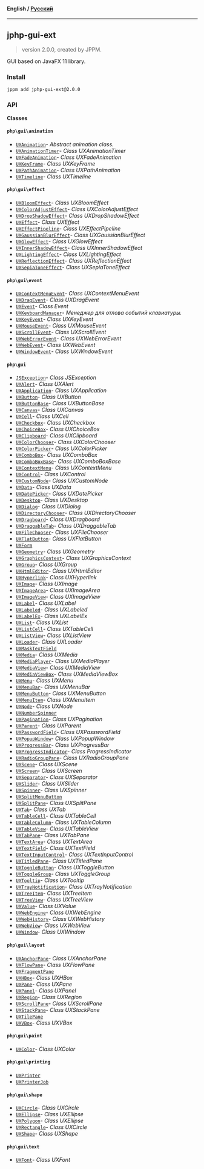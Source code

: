 #### **English** / [Русский](README.ru.md)

---

## jphp-gui-ext
> version 2.0.0, created by JPPM.

GUI based on JavaFX 11 library.

### Install
```
jppm add jphp-gui-ext@2.0.0
```

### API
**Classes**

#### `php\gui\animation`

- [`UXAnimation`](https://github.com/jphp-compiler/jphp/blob/master/exts/jphp-gui-ext/api-docs/classes/php/gui/animation/UXAnimation.md)- _Abstract animation class._
- [`UXAnimationTimer`](https://github.com/jphp-compiler/jphp/blob/master/exts/jphp-gui-ext/api-docs/classes/php/gui/animation/UXAnimationTimer.md)- _Class UXAnimationTimer_
- [`UXFadeAnimation`](https://github.com/jphp-compiler/jphp/blob/master/exts/jphp-gui-ext/api-docs/classes/php/gui/animation/UXFadeAnimation.md)- _Class UXFadeAnimation_
- [`UXKeyFrame`](https://github.com/jphp-compiler/jphp/blob/master/exts/jphp-gui-ext/api-docs/classes/php/gui/animation/UXKeyFrame.md)- _Class UXKeyFrame_
- [`UXPathAnimation`](https://github.com/jphp-compiler/jphp/blob/master/exts/jphp-gui-ext/api-docs/classes/php/gui/animation/UXPathAnimation.md)- _Class UXPathAnimation_
- [`UXTimeline`](https://github.com/jphp-compiler/jphp/blob/master/exts/jphp-gui-ext/api-docs/classes/php/gui/animation/UXTimeline.md)- _Class UXTimeline_

#### `php\gui\effect`

- [`UXBloomEffect`](https://github.com/jphp-compiler/jphp/blob/master/exts/jphp-gui-ext/api-docs/classes/php/gui/effect/UXBloomEffect.md)- _Class UXBloomEffect_
- [`UXColorAdjustEffect`](https://github.com/jphp-compiler/jphp/blob/master/exts/jphp-gui-ext/api-docs/classes/php/gui/effect/UXColorAdjustEffect.md)- _Class UXColorAdjustEffect_
- [`UXDropShadowEffect`](https://github.com/jphp-compiler/jphp/blob/master/exts/jphp-gui-ext/api-docs/classes/php/gui/effect/UXDropShadowEffect.md)- _Class UXDropShadowEffect_
- [`UXEffect`](https://github.com/jphp-compiler/jphp/blob/master/exts/jphp-gui-ext/api-docs/classes/php/gui/effect/UXEffect.md)- _Class UXEffect_
- [`UXEffectPipeline`](https://github.com/jphp-compiler/jphp/blob/master/exts/jphp-gui-ext/api-docs/classes/php/gui/effect/UXEffectPipeline.md)- _Class UXEffectPipeline_
- [`UXGaussianBlurEffect`](https://github.com/jphp-compiler/jphp/blob/master/exts/jphp-gui-ext/api-docs/classes/php/gui/effect/UXGaussianBlurEffect.md)- _Class UXGaussianBlurEffect_
- [`UXGlowEffect`](https://github.com/jphp-compiler/jphp/blob/master/exts/jphp-gui-ext/api-docs/classes/php/gui/effect/UXGlowEffect.md)- _Class UXGlowEffect_
- [`UXInnerShadowEffect`](https://github.com/jphp-compiler/jphp/blob/master/exts/jphp-gui-ext/api-docs/classes/php/gui/effect/UXInnerShadowEffect.md)- _Class UXInnerShadowEffect_
- [`UXLightingEffect`](https://github.com/jphp-compiler/jphp/blob/master/exts/jphp-gui-ext/api-docs/classes/php/gui/effect/UXLightingEffect.md)- _Class UXLightingEffect_
- [`UXReflectionEffect`](https://github.com/jphp-compiler/jphp/blob/master/exts/jphp-gui-ext/api-docs/classes/php/gui/effect/UXReflectionEffect.md)- _Class UXReflectionEffect_
- [`UXSepiaToneEffect`](https://github.com/jphp-compiler/jphp/blob/master/exts/jphp-gui-ext/api-docs/classes/php/gui/effect/UXSepiaToneEffect.md)- _Class UXSepiaToneEffect_

#### `php\gui\event`

- [`UXContextMenuEvent`](https://github.com/jphp-compiler/jphp/blob/master/exts/jphp-gui-ext/api-docs/classes/php/gui/event/UXContextMenuEvent.md)- _Class UXContextMenuEvent_
- [`UXDragEvent`](https://github.com/jphp-compiler/jphp/blob/master/exts/jphp-gui-ext/api-docs/classes/php/gui/event/UXDragEvent.md)- _Class UXDragEvent_
- [`UXEvent`](https://github.com/jphp-compiler/jphp/blob/master/exts/jphp-gui-ext/api-docs/classes/php/gui/event/UXEvent.md)- _Class Event_
- [`UXKeyboardManager`](https://github.com/jphp-compiler/jphp/blob/master/exts/jphp-gui-ext/api-docs/classes/php/gui/event/UXKeyboardManager.md)- _Менеджер для отлова событий клавиатуры._
- [`UXKeyEvent`](https://github.com/jphp-compiler/jphp/blob/master/exts/jphp-gui-ext/api-docs/classes/php/gui/event/UXKeyEvent.md)- _Class UXKeyEvent_
- [`UXMouseEvent`](https://github.com/jphp-compiler/jphp/blob/master/exts/jphp-gui-ext/api-docs/classes/php/gui/event/UXMouseEvent.md)- _Class UXMouseEvent_
- [`UXScrollEvent`](https://github.com/jphp-compiler/jphp/blob/master/exts/jphp-gui-ext/api-docs/classes/php/gui/event/UXScrollEvent.md)- _Class UXScrollEvent_
- [`UXWebErrorEvent`](https://github.com/jphp-compiler/jphp/blob/master/exts/jphp-gui-ext/api-docs/classes/php/gui/event/UXWebErrorEvent.md)- _Class UXWebErrorEvent_
- [`UXWebEvent`](https://github.com/jphp-compiler/jphp/blob/master/exts/jphp-gui-ext/api-docs/classes/php/gui/event/UXWebEvent.md)- _Class UXWebEvent_
- [`UXWindowEvent`](https://github.com/jphp-compiler/jphp/blob/master/exts/jphp-gui-ext/api-docs/classes/php/gui/event/UXWindowEvent.md)- _Class UXWindowEvent_

#### `php\gui`

- [`JSException`](https://github.com/jphp-compiler/jphp/blob/master/exts/jphp-gui-ext/api-docs/classes/php/gui/JSException.md)- _Class JSException_
- [`UXAlert`](https://github.com/jphp-compiler/jphp/blob/master/exts/jphp-gui-ext/api-docs/classes/php/gui/UXAlert.md)- _Class UXAlert_
- [`UXApplication`](https://github.com/jphp-compiler/jphp/blob/master/exts/jphp-gui-ext/api-docs/classes/php/gui/UXApplication.md)- _Class UXApplication_
- [`UXButton`](https://github.com/jphp-compiler/jphp/blob/master/exts/jphp-gui-ext/api-docs/classes/php/gui/UXButton.md)- _Class UXButton_
- [`UXButtonBase`](https://github.com/jphp-compiler/jphp/blob/master/exts/jphp-gui-ext/api-docs/classes/php/gui/UXButtonBase.md)- _Class UXButtonBase_
- [`UXCanvas`](https://github.com/jphp-compiler/jphp/blob/master/exts/jphp-gui-ext/api-docs/classes/php/gui/UXCanvas.md)- _Class UXCanvas_
- [`UXCell`](https://github.com/jphp-compiler/jphp/blob/master/exts/jphp-gui-ext/api-docs/classes/php/gui/UXCell.md)- _Class UXCell_
- [`UXCheckbox`](https://github.com/jphp-compiler/jphp/blob/master/exts/jphp-gui-ext/api-docs/classes/php/gui/UXCheckbox.md)- _Class UXCheckbox_
- [`UXChoiceBox`](https://github.com/jphp-compiler/jphp/blob/master/exts/jphp-gui-ext/api-docs/classes/php/gui/UXChoiceBox.md)- _Class UXChoiceBox_
- [`UXClipboard`](https://github.com/jphp-compiler/jphp/blob/master/exts/jphp-gui-ext/api-docs/classes/php/gui/UXClipboard.md)- _Class UXClipboard_
- [`UXColorChooser`](https://github.com/jphp-compiler/jphp/blob/master/exts/jphp-gui-ext/api-docs/classes/php/gui/UXColorChooser.md)- _Class UXColorChooser_
- [`UXColorPicker`](https://github.com/jphp-compiler/jphp/blob/master/exts/jphp-gui-ext/api-docs/classes/php/gui/UXColorPicker.md)- _Class UXColorPicker_
- [`UXComboBox`](https://github.com/jphp-compiler/jphp/blob/master/exts/jphp-gui-ext/api-docs/classes/php/gui/UXComboBox.md)- _Class UXComboBox_
- [`UXComboBoxBase`](https://github.com/jphp-compiler/jphp/blob/master/exts/jphp-gui-ext/api-docs/classes/php/gui/UXComboBoxBase.md)- _Class UXComboBoxBase_
- [`UXContextMenu`](https://github.com/jphp-compiler/jphp/blob/master/exts/jphp-gui-ext/api-docs/classes/php/gui/UXContextMenu.md)- _Class UXContextMenu_
- [`UXControl`](https://github.com/jphp-compiler/jphp/blob/master/exts/jphp-gui-ext/api-docs/classes/php/gui/UXControl.md)- _Class UXControl_
- [`UXCustomNode`](https://github.com/jphp-compiler/jphp/blob/master/exts/jphp-gui-ext/api-docs/classes/php/gui/UXCustomNode.md)- _Class UXCustomNode_
- [`UXData`](https://github.com/jphp-compiler/jphp/blob/master/exts/jphp-gui-ext/api-docs/classes/php/gui/UXData.md)- _Class UXData_
- [`UXDatePicker`](https://github.com/jphp-compiler/jphp/blob/master/exts/jphp-gui-ext/api-docs/classes/php/gui/UXDatePicker.md)- _Class UXDatePicker_
- [`UXDesktop`](https://github.com/jphp-compiler/jphp/blob/master/exts/jphp-gui-ext/api-docs/classes/php/gui/UXDesktop.md)- _Class UXDesktop_
- [`UXDialog`](https://github.com/jphp-compiler/jphp/blob/master/exts/jphp-gui-ext/api-docs/classes/php/gui/UXDialog.md)- _Class UXDialog_
- [`UXDirectoryChooser`](https://github.com/jphp-compiler/jphp/blob/master/exts/jphp-gui-ext/api-docs/classes/php/gui/UXDirectoryChooser.md)- _Class UXDirectoryChooser_
- [`UXDragboard`](https://github.com/jphp-compiler/jphp/blob/master/exts/jphp-gui-ext/api-docs/classes/php/gui/UXDragboard.md)- _Class UXDragboard_
- [`UXDraggableTab`](https://github.com/jphp-compiler/jphp/blob/master/exts/jphp-gui-ext/api-docs/classes/php/gui/UXDraggableTab.md)- _Class UXDraggableTab_
- [`UXFileChooser`](https://github.com/jphp-compiler/jphp/blob/master/exts/jphp-gui-ext/api-docs/classes/php/gui/UXFileChooser.md)- _Class UXFileChooser_
- [`UXFlatButton`](https://github.com/jphp-compiler/jphp/blob/master/exts/jphp-gui-ext/api-docs/classes/php/gui/UXFlatButton.md)- _Class UXFlatButton_
- [`UXForm`](https://github.com/jphp-compiler/jphp/blob/master/exts/jphp-gui-ext/api-docs/classes/php/gui/UXForm.md)
- [`UXGeometry`](https://github.com/jphp-compiler/jphp/blob/master/exts/jphp-gui-ext/api-docs/classes/php/gui/UXGeometry.md)- _Class UXGeometry_
- [`UXGraphicsContext`](https://github.com/jphp-compiler/jphp/blob/master/exts/jphp-gui-ext/api-docs/classes/php/gui/UXGraphicsContext.md)- _Class UXGraphicsContext_
- [`UXGroup`](https://github.com/jphp-compiler/jphp/blob/master/exts/jphp-gui-ext/api-docs/classes/php/gui/UXGroup.md)- _Class UXGroup_
- [`UXHtmlEditor`](https://github.com/jphp-compiler/jphp/blob/master/exts/jphp-gui-ext/api-docs/classes/php/gui/UXHtmlEditor.md)- _Class UXHtmlEditor_
- [`UXHyperlink`](https://github.com/jphp-compiler/jphp/blob/master/exts/jphp-gui-ext/api-docs/classes/php/gui/UXHyperlink.md)- _Class UXHyperlink_
- [`UXImage`](https://github.com/jphp-compiler/jphp/blob/master/exts/jphp-gui-ext/api-docs/classes/php/gui/UXImage.md)- _Class UXImage_
- [`UXImageArea`](https://github.com/jphp-compiler/jphp/blob/master/exts/jphp-gui-ext/api-docs/classes/php/gui/UXImageArea.md)- _Class UXImageArea_
- [`UXImageView`](https://github.com/jphp-compiler/jphp/blob/master/exts/jphp-gui-ext/api-docs/classes/php/gui/UXImageView.md)- _Class UXImageView_
- [`UXLabel`](https://github.com/jphp-compiler/jphp/blob/master/exts/jphp-gui-ext/api-docs/classes/php/gui/UXLabel.md)- _Class UXLabel_
- [`UXLabeled`](https://github.com/jphp-compiler/jphp/blob/master/exts/jphp-gui-ext/api-docs/classes/php/gui/UXLabeled.md)- _Class UXLabeled_
- [`UXLabelEx`](https://github.com/jphp-compiler/jphp/blob/master/exts/jphp-gui-ext/api-docs/classes/php/gui/UXLabelEx.md)- _Class UXLabelEx_
- [`UXList`](https://github.com/jphp-compiler/jphp/blob/master/exts/jphp-gui-ext/api-docs/classes/php/gui/UXList.md)- _Class UXList_
- [`UXListCell`](https://github.com/jphp-compiler/jphp/blob/master/exts/jphp-gui-ext/api-docs/classes/php/gui/UXListCell.md)- _Class UXTableCell_
- [`UXListView`](https://github.com/jphp-compiler/jphp/blob/master/exts/jphp-gui-ext/api-docs/classes/php/gui/UXListView.md)- _Class UXListView_
- [`UXLoader`](https://github.com/jphp-compiler/jphp/blob/master/exts/jphp-gui-ext/api-docs/classes/php/gui/UXLoader.md)- _Class UXLoader_
- [`UXMaskTextField`](https://github.com/jphp-compiler/jphp/blob/master/exts/jphp-gui-ext/api-docs/classes/php/gui/UXMaskTextField.md)
- [`UXMedia`](https://github.com/jphp-compiler/jphp/blob/master/exts/jphp-gui-ext/api-docs/classes/php/gui/UXMedia.md)- _Class UXMedia_
- [`UXMediaPlayer`](https://github.com/jphp-compiler/jphp/blob/master/exts/jphp-gui-ext/api-docs/classes/php/gui/UXMediaPlayer.md)- _Class UXMediaPlayer_
- [`UXMediaView`](https://github.com/jphp-compiler/jphp/blob/master/exts/jphp-gui-ext/api-docs/classes/php/gui/UXMediaView.md)- _Class UXMediaView_
- [`UXMediaViewBox`](https://github.com/jphp-compiler/jphp/blob/master/exts/jphp-gui-ext/api-docs/classes/php/gui/UXMediaViewBox.md)- _Class UXMediaViewBox_
- [`UXMenu`](https://github.com/jphp-compiler/jphp/blob/master/exts/jphp-gui-ext/api-docs/classes/php/gui/UXMenu.md)- _Class UXMenu_
- [`UXMenuBar`](https://github.com/jphp-compiler/jphp/blob/master/exts/jphp-gui-ext/api-docs/classes/php/gui/UXMenuBar.md)- _Class UXMenuBar_
- [`UXMenuButton`](https://github.com/jphp-compiler/jphp/blob/master/exts/jphp-gui-ext/api-docs/classes/php/gui/UXMenuButton.md)- _Class UXMenuButton_
- [`UXMenuItem`](https://github.com/jphp-compiler/jphp/blob/master/exts/jphp-gui-ext/api-docs/classes/php/gui/UXMenuItem.md)- _Class UXMenuItem_
- [`UXNode`](https://github.com/jphp-compiler/jphp/blob/master/exts/jphp-gui-ext/api-docs/classes/php/gui/UXNode.md)- _Class UXNode_
- [`UXNumberSpinner`](https://github.com/jphp-compiler/jphp/blob/master/exts/jphp-gui-ext/api-docs/classes/php/gui/UXNumberSpinner.md)
- [`UXPagination`](https://github.com/jphp-compiler/jphp/blob/master/exts/jphp-gui-ext/api-docs/classes/php/gui/UXPagination.md)- _Class UXPagination_
- [`UXParent`](https://github.com/jphp-compiler/jphp/blob/master/exts/jphp-gui-ext/api-docs/classes/php/gui/UXParent.md)- _Class UXParent_
- [`UXPasswordField`](https://github.com/jphp-compiler/jphp/blob/master/exts/jphp-gui-ext/api-docs/classes/php/gui/UXPasswordField.md)- _Class UXPasswordField_
- [`UXPopupWindow`](https://github.com/jphp-compiler/jphp/blob/master/exts/jphp-gui-ext/api-docs/classes/php/gui/UXPopupWindow.md)- _Class UXPopupWindow_
- [`UXProgressBar`](https://github.com/jphp-compiler/jphp/blob/master/exts/jphp-gui-ext/api-docs/classes/php/gui/UXProgressBar.md)- _Class UXProgressBar_
- [`UXProgressIndicator`](https://github.com/jphp-compiler/jphp/blob/master/exts/jphp-gui-ext/api-docs/classes/php/gui/UXProgressIndicator.md)- _Class ProgressIndicator_
- [`UXRadioGroupPane`](https://github.com/jphp-compiler/jphp/blob/master/exts/jphp-gui-ext/api-docs/classes/php/gui/UXRadioGroupPane.md)- _Class UXRadioGroupPane_
- [`UXScene`](https://github.com/jphp-compiler/jphp/blob/master/exts/jphp-gui-ext/api-docs/classes/php/gui/UXScene.md)- _Class UXScene_
- [`UXScreen`](https://github.com/jphp-compiler/jphp/blob/master/exts/jphp-gui-ext/api-docs/classes/php/gui/UXScreen.md)- _Class UXScreen_
- [`UXSeparator`](https://github.com/jphp-compiler/jphp/blob/master/exts/jphp-gui-ext/api-docs/classes/php/gui/UXSeparator.md)- _Class UXSeparator_
- [`UXSlider`](https://github.com/jphp-compiler/jphp/blob/master/exts/jphp-gui-ext/api-docs/classes/php/gui/UXSlider.md)- _Class UXSlider_
- [`UXSpinner`](https://github.com/jphp-compiler/jphp/blob/master/exts/jphp-gui-ext/api-docs/classes/php/gui/UXSpinner.md)- _Class UXSpinner_
- [`UXSplitMenuButton`](https://github.com/jphp-compiler/jphp/blob/master/exts/jphp-gui-ext/api-docs/classes/php/gui/UXSplitMenuButton.md)
- [`UXSplitPane`](https://github.com/jphp-compiler/jphp/blob/master/exts/jphp-gui-ext/api-docs/classes/php/gui/UXSplitPane.md)- _Class UXSplitPane_
- [`UXTab`](https://github.com/jphp-compiler/jphp/blob/master/exts/jphp-gui-ext/api-docs/classes/php/gui/UXTab.md)- _Class UXTab_
- [`UXTableCell`](https://github.com/jphp-compiler/jphp/blob/master/exts/jphp-gui-ext/api-docs/classes/php/gui/UXTableCell.md)- _Class UXTableCell_
- [`UXTableColumn`](https://github.com/jphp-compiler/jphp/blob/master/exts/jphp-gui-ext/api-docs/classes/php/gui/UXTableColumn.md)- _Class UXTableColumn_
- [`UXTableView`](https://github.com/jphp-compiler/jphp/blob/master/exts/jphp-gui-ext/api-docs/classes/php/gui/UXTableView.md)- _Class UXTableView_
- [`UXTabPane`](https://github.com/jphp-compiler/jphp/blob/master/exts/jphp-gui-ext/api-docs/classes/php/gui/UXTabPane.md)- _Class UXTabPane_
- [`UXTextArea`](https://github.com/jphp-compiler/jphp/blob/master/exts/jphp-gui-ext/api-docs/classes/php/gui/UXTextArea.md)- _Class UXTextArea_
- [`UXTextField`](https://github.com/jphp-compiler/jphp/blob/master/exts/jphp-gui-ext/api-docs/classes/php/gui/UXTextField.md)- _Class UXTextField_
- [`UXTextInputControl`](https://github.com/jphp-compiler/jphp/blob/master/exts/jphp-gui-ext/api-docs/classes/php/gui/UXTextInputControl.md)- _Class UXTextInputControl_
- [`UXTitledPane`](https://github.com/jphp-compiler/jphp/blob/master/exts/jphp-gui-ext/api-docs/classes/php/gui/UXTitledPane.md)- _Class UXTitledPane_
- [`UXToggleButton`](https://github.com/jphp-compiler/jphp/blob/master/exts/jphp-gui-ext/api-docs/classes/php/gui/UXToggleButton.md)- _Class UXToggleButton_
- [`UXToggleGroup`](https://github.com/jphp-compiler/jphp/blob/master/exts/jphp-gui-ext/api-docs/classes/php/gui/UXToggleGroup.md)- _Class UXToggleGroup_
- [`UXTooltip`](https://github.com/jphp-compiler/jphp/blob/master/exts/jphp-gui-ext/api-docs/classes/php/gui/UXTooltip.md)- _Class UXTooltip_
- [`UXTrayNotification`](https://github.com/jphp-compiler/jphp/blob/master/exts/jphp-gui-ext/api-docs/classes/php/gui/UXTrayNotification.md)- _Class UXTrayNotification_
- [`UXTreeItem`](https://github.com/jphp-compiler/jphp/blob/master/exts/jphp-gui-ext/api-docs/classes/php/gui/UXTreeItem.md)- _Class UXTreeItem_
- [`UXTreeView`](https://github.com/jphp-compiler/jphp/blob/master/exts/jphp-gui-ext/api-docs/classes/php/gui/UXTreeView.md)- _Class UXTreeView_
- [`UXValue`](https://github.com/jphp-compiler/jphp/blob/master/exts/jphp-gui-ext/api-docs/classes/php/gui/UXValue.md)- _Class UXValue_
- [`UXWebEngine`](https://github.com/jphp-compiler/jphp/blob/master/exts/jphp-gui-ext/api-docs/classes/php/gui/UXWebEngine.md)- _Class UXWebEngine_
- [`UXWebHistory`](https://github.com/jphp-compiler/jphp/blob/master/exts/jphp-gui-ext/api-docs/classes/php/gui/UXWebHistory.md)- _Class UXWebHistory_
- [`UXWebView`](https://github.com/jphp-compiler/jphp/blob/master/exts/jphp-gui-ext/api-docs/classes/php/gui/UXWebView.md)- _Class UXWebView_
- [`UXWindow`](https://github.com/jphp-compiler/jphp/blob/master/exts/jphp-gui-ext/api-docs/classes/php/gui/UXWindow.md)- _Class UXWindow_

#### `php\gui\layout`

- [`UXAnchorPane`](https://github.com/jphp-compiler/jphp/blob/master/exts/jphp-gui-ext/api-docs/classes/php/gui/layout/UXAnchorPane.md)- _Class UXAnchorPane_
- [`UXFlowPane`](https://github.com/jphp-compiler/jphp/blob/master/exts/jphp-gui-ext/api-docs/classes/php/gui/layout/UXFlowPane.md)- _Class UXFlowPane_
- [`UXFragmentPane`](https://github.com/jphp-compiler/jphp/blob/master/exts/jphp-gui-ext/api-docs/classes/php/gui/layout/UXFragmentPane.md)
- [`UXHBox`](https://github.com/jphp-compiler/jphp/blob/master/exts/jphp-gui-ext/api-docs/classes/php/gui/layout/UXHBox.md)- _Class UXHBox_
- [`UXPane`](https://github.com/jphp-compiler/jphp/blob/master/exts/jphp-gui-ext/api-docs/classes/php/gui/layout/UXPane.md)- _Class UXPane_
- [`UXPanel`](https://github.com/jphp-compiler/jphp/blob/master/exts/jphp-gui-ext/api-docs/classes/php/gui/layout/UXPanel.md)- _Class UXPanel_
- [`UXRegion`](https://github.com/jphp-compiler/jphp/blob/master/exts/jphp-gui-ext/api-docs/classes/php/gui/layout/UXRegion.md)- _Class UXRegion_
- [`UXScrollPane`](https://github.com/jphp-compiler/jphp/blob/master/exts/jphp-gui-ext/api-docs/classes/php/gui/layout/UXScrollPane.md)- _Class UXScrollPane_
- [`UXStackPane`](https://github.com/jphp-compiler/jphp/blob/master/exts/jphp-gui-ext/api-docs/classes/php/gui/layout/UXStackPane.md)- _Class UXStackPane_
- [`UXTilePane`](https://github.com/jphp-compiler/jphp/blob/master/exts/jphp-gui-ext/api-docs/classes/php/gui/layout/UXTilePane.md)
- [`UXVBox`](https://github.com/jphp-compiler/jphp/blob/master/exts/jphp-gui-ext/api-docs/classes/php/gui/layout/UXVBox.md)- _Class UXVBox_

#### `php\gui\paint`

- [`UXColor`](https://github.com/jphp-compiler/jphp/blob/master/exts/jphp-gui-ext/api-docs/classes/php/gui/paint/UXColor.md)- _Class UXColor_

#### `php\gui\printing`

- [`UXPrinter`](https://github.com/jphp-compiler/jphp/blob/master/exts/jphp-gui-ext/api-docs/classes/php/gui/printing/UXPrinter.md)
- [`UXPrinterJob`](https://github.com/jphp-compiler/jphp/blob/master/exts/jphp-gui-ext/api-docs/classes/php/gui/printing/UXPrinterJob.md)

#### `php\gui\shape`

- [`UXCircle`](https://github.com/jphp-compiler/jphp/blob/master/exts/jphp-gui-ext/api-docs/classes/php/gui/shape/UXCircle.md)- _Class UXCircle_
- [`UXEllipse`](https://github.com/jphp-compiler/jphp/blob/master/exts/jphp-gui-ext/api-docs/classes/php/gui/shape/UXEllipse.md)- _Class UXEllipse_
- [`UXPolygon`](https://github.com/jphp-compiler/jphp/blob/master/exts/jphp-gui-ext/api-docs/classes/php/gui/shape/UXPolygon.md)- _Class UXEllipse_
- [`UXRectangle`](https://github.com/jphp-compiler/jphp/blob/master/exts/jphp-gui-ext/api-docs/classes/php/gui/shape/UXRectangle.md)- _Class UXCircle_
- [`UXShape`](https://github.com/jphp-compiler/jphp/blob/master/exts/jphp-gui-ext/api-docs/classes/php/gui/shape/UXShape.md)- _Class UXShape_

#### `php\gui\text`

- [`UXFont`](https://github.com/jphp-compiler/jphp/blob/master/exts/jphp-gui-ext/api-docs/classes/php/gui/text/UXFont.md)- _Class UXFont_